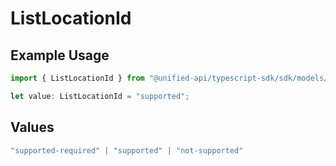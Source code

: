 # ListLocationId

## Example Usage

```typescript
import { ListLocationId } from "@unified-api/typescript-sdk/sdk/models/shared";

let value: ListLocationId = "supported";
```

## Values

```typescript
"supported-required" | "supported" | "not-supported"
```